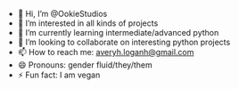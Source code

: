 - 👋 Hi, I’m @OokieStudios
- 👀 I’m interested in all kinds of projects
- 🌱 I’m currently learning intermediate/advanced python
- 💞️ I’m looking to collaborate on interesting python projects
- 📫 How to reach me: averyh.loganh@gmail.com
- 😄 Pronouns: gender fluid/they/them
- ⚡ Fun fact: I am vegan

<!---
OokieStudios/OokieStudios is a ✨ special ✨ repository because its `README.md` (this file) appears on your GitHub profile.
You can click the Preview link to take a look at your changes.
--->

